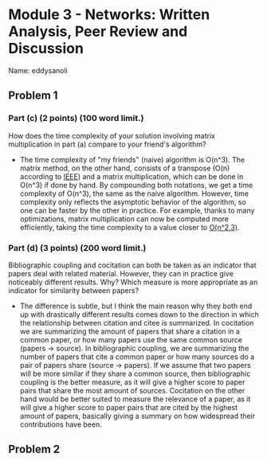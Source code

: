 # Module 3 - Networks: Written Analysis, Peer Review and Discussion

Name: eddysanoli

## Problem 1

### **Part (c) (2 points) (100 word limit.)**

How does the time complexity of your solution involving matrix multiplication in part (a) compare to your friend's algorithm?

- The time complexity of "my friends" (naive) algorithm is O(n^3). The matrix method, on the other hand, consists of a transpose (O(n) according to [IEEE](https://ieeexplore.ieee.org/document/6131813)) and a matrix multiplication, which can be done in O(n^3) if done by hand. By compounding both notations, we get a time complexity of O(n^3), the same as the naive algorithm. However, time complexity only reflects the asymptotic behavior of the algorithm, so one can be faster by the other in practice. For example, thanks to many optimizations, matrix multiplication can now be computed more efficiently, taking the time complexity to a value closer to [O(n^2.3)](https://arxiv.org/abs/2210.10173).

### **Part (d) (3 points) (200 word limit.)**

Bibliographic coupling and cocitation can both be taken as an indicator that papers deal with related material. However, they can in practice give noticeably different results. Why? Which measure is more appropriate as an indicator for similarity between papers?

- The difference is subtle, but I think the main reason why they both end up with drastically different results comes down to the direction in which the relationship between citation and citee is summarized. In cocitation we are summarizing the amount of papers that share a citation in a common paper, or how many papers use the same common source (papers -> source). In bibliographic coupling, we are summarizing the number of papers that cite a common paper or how many sources do a pair of papers share (source -> papers). If we assume that two papers will be more similar if they share a common source, then bibliographic coupling is the better measure, as it will give a higher score to paper pairs that share the most amount of sources. Cocitation on the other hand would be better suited to measure the relevance of a paper, as it will give a higher score to paper pairs that are cited by the highest amount of papers, basically giving a summary on how widespread their contributions have been.

## Problem 2
